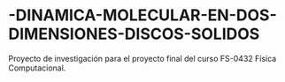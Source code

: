 # -DINAMICA-MOLECULAR-EN-DOS-DIMENSIONES-DISCOS-SOLIDOS
Proyecto de investigación para el proyecto final del curso FS-0432 Física Computacional.
